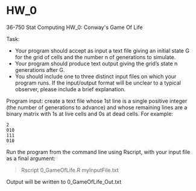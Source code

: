 ﻿# HW_0
36-750 Stat Computing HW_0: Conway's Game Of Life

Task:
* Your program should accept as input a text file giving an initial state G for the grid of cells and the number n of generations to simulate.
* Your program should produce text output giving the grid’s state n generations after G.
* You should include one to three distinct input files on which your program runs. If the input/output format will be unclear to a typical observer, please include a brief explanation.

Program input: create a text file whose 1st line is a single positive integer (the number of generations to advance) and whose remaining lines are a binary matrix with 1s at live cells and 0s at dead cells.
For example:

```
2
010
111
010
```

Run the program from the command line using Rscript,
with your input file as a final argument:
> Rscript 0_GameOfLife.R myInputFile.txt

Output will be written to 0_GameOfLife_Out.txt